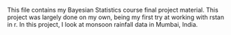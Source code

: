 This file contains my Bayesian Statistics course final project material. This project was largely done on my own, being my first try at working with rstan in r. In this project, I look at monsoon rainfall data in Mumbai, India.
